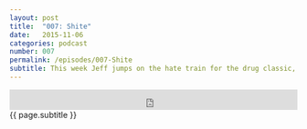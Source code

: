 ```yaml
---
layout: post
title:  "007: Shite"
date:   2015-11-06
categories: podcast
number: 007
permalink: /episodes/007-Shite
subtitle: This week Jeff jumps on the hate train for the drug classic, <a href="http://www.imdb.com/title/tt0117951/?ref_=nv_sr_1">Trainspotting</a>! We discuss how in the world he didn't like the movie, why we feel it's a classic, imagery, grit and the fast pacing. <br><br>What is normal?
---
```


<iframe frameborder='0' height='36px' scrolling='no' seamless src='https://simplecast.fm/e/19697?style=dark' width='100%'></iframe>

<br>
<span class="episode_text">
{{ page.subtitle }}
</span>
<br><br>
